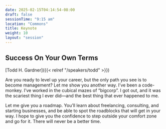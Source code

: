 ```yaml
---
date: 2025-02-15T04:14:54-08:00
draft: false
sessionTime: "9:15 am"
location: "Commons"
title: Keynote
weight: 10
layout: "session"
---
```



## Success On Your Own Terms
[Todd H. Gardner]({{< relref "/speakers/todd" >}})


Are you ready to level up your career, but the only path you see is to become management? Let me show you another way. I’ve been a code-monkey. I’ve worked in the cubical mazes of “bigcorp”. I got out, and it was the scariest thing I ever did—and the best thing that ever happened to me.

Let me give you a roadmap. You’ll learn about freelancing, consulting, and starting businesses, and be able to spot the roadblocks that will get in your way. I hope to give you the confidence to step outside your comfort zone and go for it. There will never be a better time.


